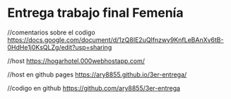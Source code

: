 ﻿# Entrega trabajo final Femenía

//comentarios sobre el codigo
https://docs.google.com/document/d/1zQ8IE2uQlfnzwy9KnfLeBAnXv6tB-0HdHe1j0KsQLZg/edit?usp=sharing

//host
https://hogarhotel.000webhostapp.com/

//host en github pages
https://ary8855.github.io/3er-entrega/

//codigo en github
https://github.com/ary8855/3er-entrega
